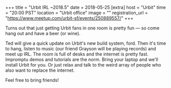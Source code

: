 
+++
title = "Urbit IRL ~2018.5"
date = 2018-05-25
[extra]
host = "Urbit"
time = "20:00 PST"
location = "Urbit office"
image = ""
registration_url = "https://www.meetup.com/urbit-sf/events/250889557/"
+++

<p>Turns out that just getting Urbit fans in one room is pretty fun — so come hang out and have a beer (or wine).</p> <p>Ted will give a quick update on Urbit's new build system, ford. Then it's time to hang, listen to music (our friend Grayson will be playing records) and meet up IRL. The room is full of desks and the internet is pretty fast. Impromptu demos and tutorials are the norm. Bring your laptop and we'll install Urbit for you. Or just relax and talk to the weird array of people who also want to replace the internet.</p> <p>Feel free to bring friends!</p> 
